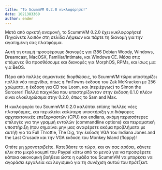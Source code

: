 ```yaml
---
title: "Το ScummVM 0.2.0 κυκλοφόρησε!"
date: 1021383360
author: ender
---
```


Μετά από αρκετή αναμονή, το ScummVM 0.2.0 έχει κυκλοφορήσει! Πηγαίνετε λοιπόν στη σελίδα Λήψεων και πάρτε τη διανομή για την αγαπημένη σας πλατφόρμα.  
  
Αυτή τη στιγμή προσφέρουμε διανομές για i386 Debian Woody, Windows, Dreamcast, MacOSX, Familiar/Intimate, και Windows CE. Μέσα στις επόμενες θα προσθέσουμε και διανομές για MorphOS, RPMs, και ίσως μια για BeOS.  
  
Πέρα από πολλές σημαντικές διορθώσεις, το ScummVM τώρα υποστηρίζει πολλά νέα παιχνίδια, όπως η FmTowns έκδοση του Zak McKracken με 256 χρώματα, η έκδοση για CD του Loom, και (περιέργως) το Simon the Sorcerer! Πολλά παιχνίδια που υποστηρίζονταν στην έκδοση 0.1.0 πλέον είναι ολοκληρώσιμα στην 0.2.0, όπως το Sam and Max.  
  
Η κυκλοφορία του ScummVM 0.2.0 καλύπτει επίσης πολλές νέες πλατφόρμες, και περικλείει καλύτερη υποστήριξη για διάφορες αρχιτεκτονικές επεξεργαστών (CPU) και endians, ακόμη περισσότερες επιλογές για την γραμμή εντολών (commandline options) και πειραματική υποστήριξη (που σημαίνει μην μας αναφέρετε ακόμα προβλήματα με αυτή!) για τα Full Throttle, The Dig, την έκδοση VGA του Indiana Jones and the Last Crusade και την VGA έκδοση του Monkey Island (floppy)!  
  
Οπότε μη χρονοτριβείτε. Κατεβάστε το τώρα, και αν σας αρέσει, κάνετε κλικ στο μικρό κουμπί του Paypal κάτω από το μενού για να προσφέρετε κάποια οικονομική βοήθεια ώστε η ομάδα του ScummVM να μπορέσει να αγοράσει εργαλεία και λογισμικό για τη συνέχιση αυτού του πρότζεκτ.
